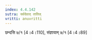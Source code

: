 ```yaml
---
index: 4.4.142
sutra: सर्वदेवात्‌ तातिल्
vritti: anuvritti
---
```


 छन्दसि ७/१ [4।4।110],  संज्ञायाम् ७/१ [4।4।89]